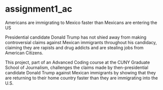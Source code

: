 # assignment1_ac
Americans are immigrating to Mexico faster than Mexicans are entering the US

Presidential candidate Donald Trump has not shied away from making controversial claims against Mexican immigrants throughout his candidacy, claiming they are rapists and drug addicts and are stealing jobs from American Citizens.

This project, part of an Advanced Coding course at the CUNY Graduate School of Journalism, challenges the claims made by then-presidential candidate Donald Trump against Mexican immigrants by showing that they are returning to their home country faster than they are immigrating into the U.S. 

